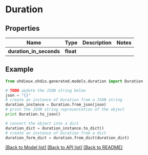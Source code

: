 # Duration


## Properties

Name | Type | Description | Notes
------------ | ------------- | ------------- | -------------
**duration_in_seconds** | **float** |  | 

## Example

```python
from ohdieux.ohdio.generated.models.duration import Duration

# TODO update the JSON string below
json = "{}"
# create an instance of Duration from a JSON string
duration_instance = Duration.from_json(json)
# print the JSON string representation of the object
print Duration.to_json()

# convert the object into a dict
duration_dict = duration_instance.to_dict()
# create an instance of Duration from a dict
duration_form_dict = duration.from_dict(duration_dict)
```
[[Back to Model list]](../README.md#documentation-for-models) [[Back to API list]](../README.md#documentation-for-api-endpoints) [[Back to README]](../README.md)


